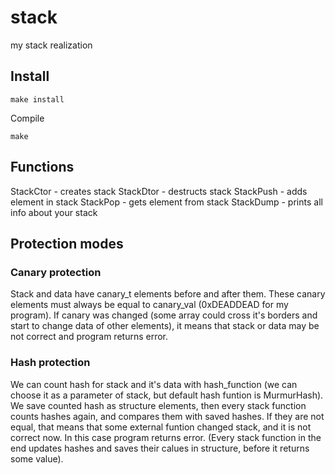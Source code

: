 # stack
 my stack realization
 ## Install
 ```
 make install
 ```
 Compile
 ```
 make
 ```
 ## Functions
StackCtor - creates stack
StackDtor - destructs stack
StackPush - adds element in stack
StackPop  - gets element from stack
StackDump - prints all info about your stack
## Protection modes
### Canary protection
Stack and data have canary_t elements before and after them.
These canary elements must always be equal to canary_val (0xDEADDEAD for my program).
If canary was changed (some array could cross it's borders and start to change data of other elements),
it means that stack or data may be not correct and program returns error.
### Hash protection
We can count hash for stack and it's data with hash_function (we can choose it as a parameter of stack,
but default hash funtion is MurmurHash). We save counted hash as structure elements, then every stack function counts hashes again, and compares them with saved hashes. If they are not equal, that means that some external funtion changed stack, and it is not correct now. In this case program returns error. (Every stack function in the end updates hashes and saves their calues in structure, before it returns some value).
